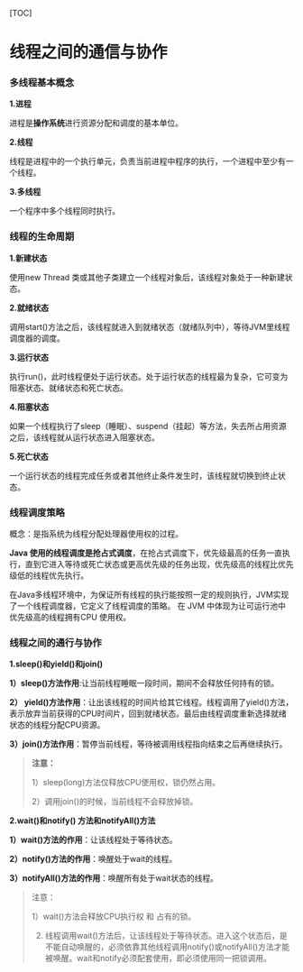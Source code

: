 [TOC]

# 线程之间的通信与协作

### 多线程基本概念

**1.进程**

进程是**操作系统**进行资源分配和调度的基本单位。

**2.线程**

线程是进程中的一个执行单元，负责当前进程中程序的执行，一个进程中至少有一个线程。

**3.多线程**

一个程序中多个线程同时执行。

### 线程的生命周期

**1.新建状态**

使用new Thread 类或其他子类建立一个线程对象后，该线程对象处于一种新建状态。

**2.就绪状态**

调用start()方法之后，该线程就进入到就绪状态（就绪队列中），等待JVM里线程调度器的调度。

**3.运行状态**

执行run()，此时线程便处于运行状态。处于运行状态的线程最为复杂，它可变为阻塞状态、就绪状态和死亡状态。

**4.阻塞状态**

如果一个线程执行了sleep（睡眠）、suspend（挂起）等方法，失去所占用资源之后，该线程就从运行状态进入阻塞状态。

**5.死亡状态**

一个运行状态的线程完成任务或者其他终止条件发生时，该线程就切换到终止状态。

### 线程调度策略

概念：是指系统为线程分配处理器使用权的过程。

**Java 使用的线程调度是抢占式调度**，在抢占式调度下，优先级最高的任务一直执行，直到它进入等待或死亡状态或更高优先级的任务出现，优先级高的线程比优先级低的线程优先执行。

在Java多线程环境中，为保证所有线程的执行能按照一定的规则执行，JVM实现了一个线程调度器，它定义了线程调度的策略。 在 JVM 中体现为让可运行池中优先级高的线程拥有CPU 使用权。

### 线程之间的通行与协作

**1.sleep()和yield()和join()**



**1）sleep()方法作用**:让当前线程睡眠一段时间，期间不会释放任何持有的锁。

**2） yield()方法作用**：让出该线程的时间片给其它线程。线程调用了yield()方法，表示放弃当前获得的CPU时间片，回到就绪状态。最后由线程调度重新选择就绪状态的线程分配CPU资源。

**3）join()方法作用**：暂停当前线程，等待被调用线程指向结束之后再继续执行。

> **注意：**
>
> 1）sleep(long)方法仅释放CPU使用权，锁仍然占用。
>
> 2）调用join()的时候，当前线程不会释放掉锁。

**2.wait()和notify() 方法和notifyAll()方法**



**1）wait()方法的作用**：让该线程处于等待状态。

**2）notify()方法的作用**：唤醒处于wait的线程。

**3）notifyAll()方法的作用**：唤醒所有处于wait状态的线程。

> 注意：
>
> 1）wait()方法会释放CPU执行权 和 占有的锁。
>
> 2) 线程调用wait()方法后，让该线程处于等待状态。进入这个状态后，是不能自动唤醒的，必须依靠其他线程调用notify()或notifyAll()方法才能被唤醒。wait和notify必须配套使用，即必须使用同一把锁调用。

